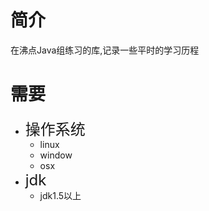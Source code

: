 # <font face="黑体">简介</font>
在沸点Java组练习的库,记录一些平时的学习历程
# <font face="黑体">需要</font>
* <font size=5>操作系统</font>
    - linux
    - window
    - osx
* <font size=5>jdk</font>
    - jdk1.5以上

